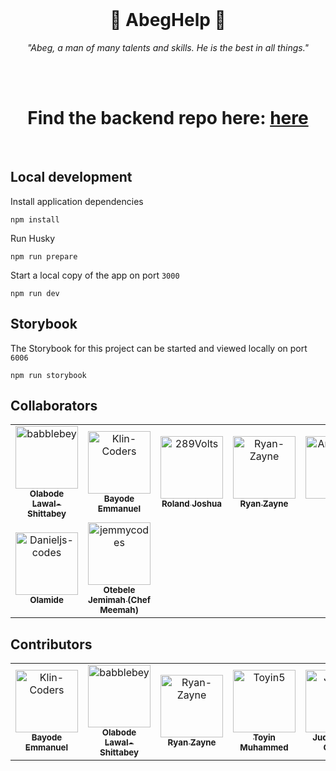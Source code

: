 <div align="center">
  <br>
  <h1>🤲 AbegHelp 🤲</h1>
  <p><i>"Abeg, a man of many talents and skills. He is the best in all things."</i></p>
  <br>
  <br>
  <h1>Find the backend repo here: <a href="https://github.com/abeg-help/backend">here</a></h1>
</div>
<br>

## Local development

Install application dependencies

```shell
npm install
```

Run Husky

```shell
npm run prepare
```

Start a local copy of the app on port `3000`

```shell
npm run dev
```

## Storybook

The Storybook for this project can be started and viewed locally on port `6006`

```shell
npm run storybook
```

## Collaborators

<!-- readme: collaborators -start -->
<table>
<tr>
    <td align="center">
        <a href="https://github.com/babblebey">
            <img src="https://avatars.githubusercontent.com/u/25631971?v=4" width="100;" alt="babblebey"/>
            <br />
            <sub><b>Olabode Lawal-Shittabey</b></sub>
        </a>
    </td>
    <td align="center">
        <a href="https://github.com/Klin-Coders">
            <img src="https://avatars.githubusercontent.com/u/49831574?v=4" width="100;" alt="Klin-Coders"/>
            <br />
            <sub><b>Bayode Emmanuel</b></sub>
        </a>
    </td>
    <td align="center">
        <a href="https://github.com/289Volts">
            <img src="https://avatars.githubusercontent.com/u/66239216?v=4" width="100;" alt="289Volts"/>
            <br />
            <sub><b>Roland Joshua</b></sub>
        </a>
    </td>
    <td align="center">
        <a href="https://github.com/Ryan-Zayne">
            <img src="https://avatars.githubusercontent.com/u/93886198?v=4" width="100;" alt="Ryan-Zayne"/>
            <br />
            <sub><b>Ryan Zayne</b></sub>
        </a>
    </td>
    <td align="center">
        <a href="https://github.com/Archangeltv">
            <img src="https://avatars.githubusercontent.com/u/97154433?v=4" width="100;" alt="Archangeltv"/>
            <br />
            <sub><b>Null</b></sub>
        </a>
    </td>
    <td align="center">
        <a href="https://github.com/GideonJesugbemi">
            <img src="https://avatars.githubusercontent.com/u/105139480?v=4" width="100;" alt="GideonJesugbemi"/>
            <br />
            <sub><b>Gideon Jesugbemi</b></sub>
        </a>
    </td></tr>
<tr>
    <td align="center">
        <a href="https://github.com/Danieljs-codes">
            <img src="https://avatars.githubusercontent.com/u/108600883?v=4" width="100;" alt="Danieljs-codes"/>
            <br />
            <sub><b>Olamide</b></sub>
        </a>
    </td>
    <td align="center">
        <a href="https://github.com/jemmycodes">
            <img src="https://avatars.githubusercontent.com/u/110843645?v=4" width="100;" alt="jemmycodes"/>
            <br />
            <sub><b>Otebele Jemimah (Chef Meemah)</b></sub>
        </a>
    </td></tr>
</table>
<!-- readme: collaborators -end -->

## Contributors

<!-- readme: contributors -start -->
<table>
<tr>
    <td align="center">
        <a href="https://github.com/Klin-Coders">
            <img src="https://avatars.githubusercontent.com/u/49831574?v=4" width="100;" alt="Klin-Coders"/>
            <br />
            <sub><b>Bayode Emmanuel</b></sub>
        </a>
    </td>
    <td align="center">
        <a href="https://github.com/babblebey">
            <img src="https://avatars.githubusercontent.com/u/25631971?v=4" width="100;" alt="babblebey"/>
            <br />
            <sub><b>Olabode Lawal-Shittabey</b></sub>
        </a>
    </td>
    <td align="center">
        <a href="https://github.com/Ryan-Zayne">
            <img src="https://avatars.githubusercontent.com/u/93886198?v=4" width="100;" alt="Ryan-Zayne"/>
            <br />
            <sub><b>Ryan Zayne</b></sub>
        </a>
    </td>
    <td align="center">
        <a href="https://github.com/Toyin5">
            <img src="https://avatars.githubusercontent.com/u/40214690?v=4" width="100;" alt="Toyin5"/>
            <br />
            <sub><b>Toyin Muhammed</b></sub>
        </a>
    </td>
    <td align="center">
        <a href="https://github.com/Judge-Paul">
            <img src="https://avatars.githubusercontent.com/u/110723341?v=4" width="100;" alt="Judge-Paul"/>
            <br />
            <sub><b>Judge-Paul Ogebe</b></sub>
        </a>
    </td>
    <td align="center">
        <a href="https://github.com/Judge-Paul">
            <img src="https://avatars.githubusercontent.com/u/110723341?v=4" width="100;" alt="Judge-Paul"/>
            <br />
            <sub><b>Judge-Paul Ogebe</b></sub>
        </a>
    </td>
    <td align="center">
        <a href="https://github.com/babblebey">
            <img src="https://avatars.githubusercontent.com/u/25631971?v=4" width="100;" alt="babblebey"/>
            <br />
            <sub><b>Olabode Lawal-Shittabey</b></sub>
        </a>
    </td>
    <td align="center">
        <a href="https://github.com/jemmycodes">
            <img src="https://avatars.githubusercontent.com/u/110843645?v=4" width="100;" alt="jemmycodes"/>
            <br />
            <sub><b>Otebele Jemimah</b></sub>
        </a>
    </td></tr>
</table>
<!-- readme: contributors -end -->
